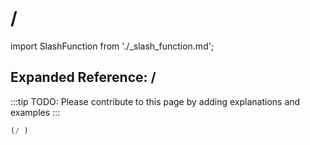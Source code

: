 # /

import SlashFunction from './_slash_function.md';

<SlashFunction />

## Expanded Reference: /

:::tip
TODO: Please contribute to this page by adding explanations and examples
:::

```lisp
(/ )
```
